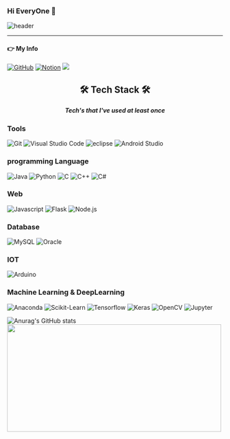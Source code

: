 ### Hi EveryOne 👋
![header](https://capsule-render.vercel.app/api?type=waving&color=timeGradient&height=300&section=header&text=SeungMin's%20Github&fontSize=90&animation=scaleIn)
<!--
**hongseungmn/hongseungmn** is a ✨ _special_ ✨ repository because its `README.md` (this file) appears on your GitHub profile.

Here are some ideas to get you started:

- 🔭 I’m currently working on ...
- 🌱 I’m currently learning ...
- 👯 I’m looking to collaborate on ...
- 🤔 I’m looking for help with ...
- 💬 Ask me about ...
- 📫 How to reach me: ...
- 😄 Pronouns: ...
- ⚡ Fun fact: ...
-->

<!-- <style>
  #value1 {
  color:#CC99CC;
  font-size:18px;
  text-decoration:underline;
  font-style:Italic;
  }
  #value2 {
  color:red;
  font-size:15px;
  }
  #value3 {
    color: #FFCC33;
    font-size: 25px;
    text-decoration:underline;
  }
</style> -->

<!-- <p align="center">
  printf(" <span id = "value1">프로그래머</span>라는 
  <span id ="value2">죄</span>로 ");<br> cout << " <span id ="value1">코드</span>라는 
  <span id ="value2">교도소</span>에서 " << endl;<br>
  print(" <span id ="value1">컴파일</span>이라는 <span id ="value2">감옥</span>에 갇혀 ")<br>

<p>
  &nbsp;&nbsp;&nbsp;&nbsp;&nbsp;&nbsp;&nbsp;&nbsp;&nbsp;&nbsp;&nbsp;&nbsp;&nbsp;&nbsp;&nbsp;&nbsp;&nbsp;&nbsp;&nbsp;&nbsp;&nbsp;&nbsp;&nbsp;printf(" <span id = "value1">프로그래머</span>라는 
  <span id ="value2">죄</span>로 ");<br>

  &nbsp;&nbsp;&nbsp;&nbsp;&nbsp;&nbsp;&nbsp;&nbsp;&nbsp;&nbsp;&nbsp;&nbsp;&nbsp;&nbsp;&nbsp;&nbsp;&nbsp;&nbsp;&nbsp;cout << " <span id ="value1">코드</span>라는 
  <span id ="value2">교도소</span>에서 " << endl;<br>

  &nbsp;&nbsp;&nbsp;&nbsp;&nbsp;&nbsp;&nbsp;&nbsp;&nbsp;&nbsp;&nbsp;&nbsp;&nbsp;&nbsp;&nbsp;&nbsp;&nbsp;&nbsp;&nbsp;&nbsp;&nbsp;&nbsp;&nbsp;print(" <span id ="value1">컴파일</span>이라는 
  <span id ="value2">감옥</span>에 갇혀 ")<br>


  System.out.println(" <span id ="value1">배열</span>이라는 <span id ="value2">죄수명단</span>에 올라 ");<br>
  Console.WriteLine(" <span id ="value1">변수</span>라는 <span id ="value2">죄수복</span>을 입고 ");<br>
  &nbsp;&nbsp;&nbsp;&nbsp;&nbsp;&nbsp;&nbsp;&nbsp;&nbsp;&nbsp;&nbsp;console.log(" <span id ="value1">에러</span>란 <span id ="value2">벌</span>을 받고 ");<br>
  &nbsp;&nbsp;&nbsp;&nbsp;&nbsp;&nbsp;&nbsp;&nbsp;&nbsp;&nbsp;&nbsp;&nbsp;&nbsp;&nbsp;&nbsp;&nbsp;<span id ="value3">Hello, World!</span> 라는 석방을 기다린다.<br><br><br>
</p> -->


<hr>
<h4>👉 My Info</h4>
<a href = "https://github.com/hisumin46"><img alt="GitHub" src ="https://img.shields.io/badge/GitHub-181717.svg?&style=flat-square&logo=GitHub&logoColor=white"/></a> <a href = "https://flaxen-fruitadens-6ff.notion.site/AI-f8c98596893d4064bb299c95878e92b5"><img alt="Notion" src ="https://img.shields.io/badge/Notion-white.svg?&style=flat-square&logo=Notion&logoColor=black"/></a> <a href="[mailto:https://www.notion.so/AI-f8c98596893d4064bb299c95878e92b5]"> <img src="https://img.shields.io/badge/sem50000@naver.com-green?style=flat-square&logo=Naver&logoColor=white&link=mailto:sem50000@naver.com"></a>





<h2 align="center">🛠 Tech Stack 🛠</h2>
<h5 align="center">Tech's that I've used at least once</h5>

<h3> Tools</h3>
<p><img  alt="Git" src ="https://img.shields.io/badge/Git-F05032.svg?&style=flat-square&logo=Git&logoColor=white"/> <img  alt="Visual Studio Code" src ="https://img.shields.io/badge/VScode-007ACC.svg?&style=flat-square&logo=Visual Studio Code&logoColor=white"/> <img  alt="eclipse" src ="https://img.shields.io/badge/Eclipse IDE-2C2255.svg?&style=flat-square&logo=eclipse&logoColor=white"/> <img  alt="Android Studio" src ="https://img.shields.io/badge/Android Studio-3DDC84.svg?&style=flat-square&logo=Android Studio&logoColor=white"/> </p>

<h3>programming Language</h3>
<p> <img  alt="Java" src ="https://img.shields.io/badge/Java-607078.svg?&style=flat-square&logo=Java&logoColor=white"/> <img  alt="Python" src ="https://img.shields.io/badge/Python-3776AB.svg?&style=flat-square&logo=Python&logoColor=white"/> <img  alt="C" src ="https://img.shields.io/badge/C-A8B9CC.svg?&style=flat-square&logo=C&logoColor=white"/> <img  alt="C++" src ="https://img.shields.io/badge/C++-00599C.svg?&style=flat-square&logo=C++&logoColor=white"/> <img  alt="C#" src ="https://img.shields.io/badge/C Sharp-239120.svg?&style=flat-square&logo=C#&logoColor=white"/></p>

<h3> Web </h3>
<p><img  alt="Javascript" src ="https://img.shields.io/badge/Javascript-F7DF1E.svg?&style=flat-square&logo=Javascript&logoColor=white"/> <img  alt="Flask" src ="https://img.shields.io/badge/Flask-000000.svg?&style=flat-square&logo=Flask&logoColor=white"/> <img  alt="Node.js" src ="https://img.shields.io/badge/Node.js-339933.svg?&style=flat-square&logo=Node.js&logoColor=white"/> </p>

<h3> Database </h3>
<p><img  alt="MySQL" src ="https://img.shields.io/badge/Mysql-4479A1.svg?&style=flat-square&logo=MySQL&logoColor=white"/> <img  alt="Oracle" src ="https://img.shields.io/badge/Oracle-F80000.svg?&style=flat-square&logo=Oracle&logoColor=white"/> </p>

<h3> IOT </h3>
<p><img  alt="Arduino" src ="https://img.shields.io/badge/Arduino-00979D.svg?&style=flat-square&logo=Arduinos&logoColor=white"/></p>

<h3> Machine Learning & DeepLearning </h3>
<p><img  alt="Anaconda" src ="https://img.shields.io/badge/Anaconda-44A833.svg?&style=flat-square&logo=Anaconda&logoColor=white"/> <img  alt="Scikit-Learn" src ="https://img.shields.io/badge/Scikit-Learn-F7931E.svg?&style=flat-square&logo=Scikit-Learn&logoColor=white"/> <img  alt="Tensorflow" src ="https://img.shields.io/badge/Tensorflow-FF6F00.svg?&style=flat-square&logo=Tensorflow&logoColor=white"/> <img  alt="Keras" src ="https://img.shields.io/badge/Keras-D00000.svg?&style=flat-square&logo=Keras&logoColor=white"/> <img  alt="OpenCV" src ="https://img.shields.io/badge/OpenCV-5C3EE8.svg?&style=flat-square&logo=OpenCV&logoColor=white"/> <img  alt="Jupyter" src ="https://img.shields.io/badge/Jupyter-F37626.svg?&style=flat-square&logo=Jupyter&logoColor=white"/> </p>


![Anurag's GitHub stats](https://github-readme-stats.vercel.app/api?username=hongseungmn&show_icons=true&theme=radical)<br>
<img src="https://user-images.githubusercontent.com/79087697/177082544-1b48be22-a901-45cb-8136-62a2a823e8fb.png" width="500" height="250"/>





